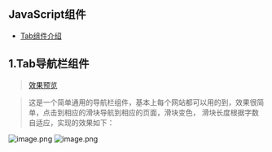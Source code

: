 
## JavaScript组件
+ [Tab组件介绍](https://github.com/suminhohu/Component/issues/1)

## 1.Tab导航栏组件     
> [效果预览](https://suminhohu.github.io/Component/Tab/tab.html)

> 这是一个简单通用的导航栏组件，基本上每个网站都可以用的到，效果很简单，点击到相应的滑块导航到相应的页面，滑块变色，
> 滑块长度根据字数自适应，实现的效果如下：

![image.png](http://upload-images.jianshu.io/upload_images/1394028-5c5170a2050d8759.png?imageMogr2/auto-orient/strip%7CimageView2/2/w/1240)
![image.png](http://upload-images.jianshu.io/upload_images/1394028-b3c8b8c7e4f11dfe.png?imageMogr2/auto-orient/strip%7CimageView2/2/w/1240)

   
